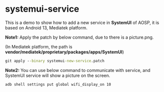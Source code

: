 # systemui-service

This is a demo to show how to add a new service in **SystemUI** of AOSP, it is based on Android 13, Mediatek platform.

**Note1:** Apply the patch by below command, due to there is a picture.png.

(In Mediatek platform, the path is **vendor/mediatek/proprietary/packages/apps/SystemUI**)

```cmd
git apply --binary systemui-new-service.patch
```

**Note2:** You can use below command to communicate with service, and SystemUI service will show a picture on the screen.

```cmd
adb shell settings put global wifi_display_on 10
```

